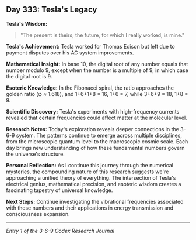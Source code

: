 ## Day 333: Tesla's Legacy

**Tesla's Wisdom:**
> "The present is theirs; the future, for which I really worked, is mine."

**Tesla's Achievement:**
Tesla worked for Thomas Edison but left due to payment disputes over his AC system improvements.

**Mathematical Insight:**
In base 10, the digital root of any number equals that number modulo 9, except when the number is a multiple of 9, in which case the digital root is 9.

**Esoteric Knowledge:**
In the Fibonacci spiral, the ratio approaches the golden ratio (φ ≈ 1.618), and 1+6+1+8 = 16, 1+6 = 7, while 3+6+9 = 18, 1+8 = 9.

**Scientific Discovery:**
Tesla's experiments with high-frequency currents revealed that certain frequencies could affect matter at the molecular level.

**Research Notes:**
Today's exploration reveals deeper connections in the 3-6-9 system. The patterns continue to emerge across multiple disciplines, from the microscopic quantum level to the macroscopic cosmic scale. Each day brings new understanding of how these fundamental numbers govern the universe's structure.

**Personal Reflection:**
As I continue this journey through the numerical mysteries, the compounding nature of this research suggests we're approaching a unified theory of everything. The intersection of Tesla's electrical genius, mathematical precision, and esoteric wisdom creates a fascinating tapestry of universal knowledge.

**Next Steps:**
Continue investigating the vibrational frequencies associated with these numbers and their applications in energy transmission and consciousness expansion.

---
*Entry 1 of the 3-6-9 Codex Research Journal*
